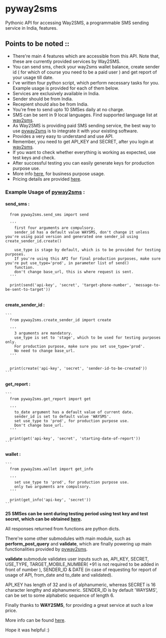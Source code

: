 # pyway2sms
Pythonic API for accessing Way2SMS, a programmable SMS sending service in India, features.


## Points to be noted ::

  - There're main 4 features which are accessible from this API. Note that, these are currently provided services by Way2SMS.
  - You can send sms, check your way2sms wallet balance, create sender id ( for which of course you need to be a paid user ) and get report of your usage till date.
  - I've written four python script, which perform necessary tasks for you. Example usage is provided for each of them below.
  - Services are exclusively available in India.
  - Sender should be from India.
  - Recepient should also be from India.
  - You're free to send upto 10 SMSes daily at no charge.
  - SMS can be sent in 9 local languages. Find supported language list at [way2sms](http://www.way2sms.com/).
  - As Way2SMS is providing paid SMS sending service, the best way to use [pyway2sms](https://www.github.com/itzmeanjan/pyway2sms/)
  is to integrate it with your existing software. 
  - Provides a very easy to understand and use API.
  - Remember, you need to get API_KEY and SECRET, after you login at [way2sms](http://www.way2sms.com/).
  - If you want to check whether everything is working as expected, use test keys and check.
  - After successful testing you can easily generate keys for production purpose use.
  - More info [here](http://www.way2sms.com/business), for business purpose usage.
  - Pricing details are provided [here](http://www.way2sms.com/pricing).
 
 
 
 ### Example Usage of [pyway2sms](https://www.github.com/itzmeanjan/pyway2sms/) :
 
 
 #### send_sms :
 
  ```
    from pyway2sms.send_sms import send
    
    '''
      first four arguments are compulsory. 
      sender_id has a default value WAYSMS, don't change it unless you're using paid version and generated one sender_id using create_sender_id.create() 
      
      use_type is stage by default, which is to be provided for testing purposes.
      If you're using this API for final production purposes, make sure you're put use_type='prod', in parameter list of send() 
      function.
      don't change base_url, this is where request is sent.
    '''
    
    print(send('api-key', 'secret', 'target-phone-number', 'message-to-be-sent-to-target'))
    
  ```
  
  
  #### create_sender_id :
  
    ```
      from pyway2sms.create_sender_id import create
      
      '''
        3 arguments are mandatory.
        use_type is set to 'stage', which to be used for testing purposes only.
        For production purpose, make sure you set use_type='prod'.
        No need to change base_url.
      '''
      
      
      print(create('api-key', 'secret', 'sender-id-to-be-created'))
    ```
    
   
   #### get_report :
   
   
    ```
      from pyway2sms.get_report import get
      
      '''
        to_date argument has a default value of current date.
        sender_id is set to default value 'WAYSMS'.
        set use_type to 'prod', for production purpose use.
        Don't change base_url.
      '''
      
      print(get('api-key', 'secret', 'starting-date-of-report'))
    ```
    
  #### wallet :
  
  
    ```
      from pyway2sms.wallet import get_info
      
      '''
        set use_type to 'prod', for production purpose use.
        only two arguments are compulsory.
      '''
      
      print(get_info('api-key', 'secret'))
    ```
    
  
 **25 SMSes can be sent during testing period using test key and test secret, which can be obtained [here](http://www.way2sms.com/).**
 
 
 All responses returned from functions are python dicts. 
 
 
 There're some other submodules with main module, such as **perform_post_query** and **validate**, which are finally powering up main functionalities provided by [pyway2sms](https://www.github.com/itzmeanjan/pyway2sms/). 
 
 
 **validate** submodule validates user inputs such as, API_KEY, SECRET, USE_TYPE, TARGET_MOBILE_NUMBER( +91 is not required to be added in front of number ), SENDER_ID & DATE (in case of requesting for report of usage of API, from_date and to_date and validated).
 
 API_KEY has length of 32 and is of alphanumeric, whereas SECRET is 16 character lengthy and alphanumeric. SENDER_ID is by default 'WAYSMS', can be set to some alphabetic sequence of length 6.
 
 
 Finally thanks to **WAY2SMS**, for providing a great service at such a low price. 
 
 More info can be found [here](http://www.way2sms.com/).
 
 
 Hope it was helpful :)
